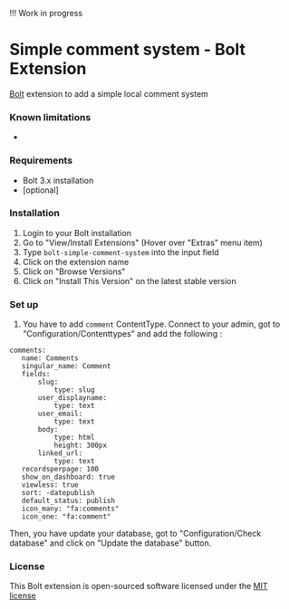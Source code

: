 !!! Work in progress

Simple comment system - Bolt Extension
======================================

[Bolt](https://bolt.cm/) extension to add a simple local comment system

### Known limitations
-

### Requirements
- Bolt 3.x installation
- [optional]

### Installation
1. Login to your Bolt installation
2. Go to "View/Install Extensions" (Hover over "Extras" menu item)
3. Type `bolt-simple-comment-system` into the input field
4. Click on the extension name
5. Click on "Browse Versions"
6. Click on "Install This Version" on the latest stable version

### Set up
1. You have to add `comment` ContentType. Connect to your admin, got to "Configuration/Contenttypes" and add the following :

 ```(yml)
comments:
    name: Comments
    singular_name: Comment
    fields:
        slug:
            type: slug
        user_displayname:
            type: text
        user_email:
            type: text
        body:
            type: html
            height: 300px
        linked_url:
            type: text
    recordsperpage: 100
    show_on_dashboard: true
    viewless: true
    sort: -datepublish
    default_status: publish
    icon_many: "fa:comments"
    icon_one: "fa:comment"
 ```

Then, you have update your database, got to "Configuration/Check database" and click on "Update the database" button.

### License
This Bolt extension is open-sourced software licensed under the [MIT license](http://opensource.org/licenses/MIT)
